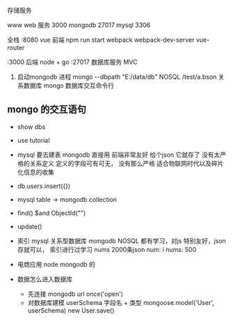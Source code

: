 存储服务

www web 服务 3000
mongodb  27017
mysql   3306


全栈
:8080   vue   前端  npm run start
webpack   webpack-dev-server
vue-router

:3000 后端  node + go
:27017  数据库服务
MVC   

1. 启动mongodb  进程
   mongo  --dbpath  "E:/data/db"
   NOSQL  /test/a.bson
   关系数据库
   mongo  数据库交互命令行

## mongo 的交互语句
- show dbs
- use tutorial
- mysql 要去建表
  mongodb 直接用
  前端非常友好
  给个json  它就存了  没有太严格的关系定义
  定义的字段可有可无， 没有那么严格   适合物联网时代以及碎片化信息的收集
- db.users.insert({})
- mysql table -> mongodb  collection
- find()
  $and
  ObjectId("")
- update()
- 索引
  mysql 关系型数据库    mongodb   NOSQL
  都有学习，对js  特别友好，json 存就可以，
  索引进行过学习
  nums  2000条json  num: i
  nums: 500

- 电商应用
  node  mongodb 的

- 数据怎么进入数据库
  - 先连接
    mongodb url   once('open')
  - 对数据库建模
    userSchema  字段名 + 类型
    mongoose.model('User', userSchema)
    new User.save()